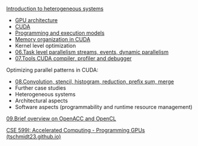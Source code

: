 
[Introduction to heterogeneous systems](src/01.Introduction%20to%20heterogeneous%20systems.md)

- [GPU architecture](src/02.GPU%20architecture.md) 
- [CUDA](src/03.CUDA.md) 
- [Programming and execution models](src/04.Programming%20and%20execution%20models.md) 
- [Memory organization in CUDA](src/05.CUDA%20memory%20model.md)
- Kernel level optimization
- [06.Task level parallelism streams, events, dynamic parallelism](src/06.Task%20level%20parallelism%20streams,%20events,%20dynamic%20parallelism.md)
- [07.Tools CUDA compiler, profiler and debugger](src/07.Tools%20CUDA%20compiler,%20profiler%20and%20debugger.md)

Optimizing parallel patterns in CUDA:

- [08.Convolution, stencil, histogram, reduction, prefix sum, merge](src/08.Convolution,%20stencil,%20histogram,%20reduction,%20prefix%20sum,%20merge.md)
- Further case studies
- Heterogeneous systems
- Architectural aspects
- Software aspects (programmability and runtime resource 
management)

[09.Brief overview on OpenACC and OpenCL](src/09.Brief%20overview%20on%20OpenACC%20and%20OpenCL.md)


[CSE 599I: Accelerated Computing - Programming GPUs (tschmidt23.github.io)](https://tschmidt23.github.io/cse599i/)